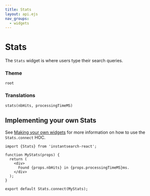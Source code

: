```yaml
---
title: Stats
layout: api.ejs
nav_groups:
  - widgets
---
```


# Stats

The `Stats` widget is where users type their search queries.

### Theme

`root`

### Translations

`stats(nbHits, processingTimeMS)`

## Implementing your own Stats

See [Making your own widgets](../Customization.md) for more information on how to use the `Stats.connect` HOC.

```
import {Stats} from 'instantsearch-react';

function MyStats(props) {
  return (
    <div>
      Found {props.nbHits} in {props.processingTimeMS}ms.
    </div>
  );
}

export default Stats.connect(MyStats);
```
